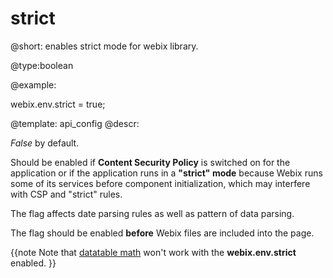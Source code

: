 strict
=============

@short: enables strict mode for webix library. 
	

@type:boolean

@example:

webix.env.strict = true;

@template:	api_config
@descr:

*False* by  default. 

Should be enabled if **Content Security Policy** is switched on for the application or if the application runs in a **"strict" mode** because 
Webix runs some of its services before component initialization, which may interfere with CSP and "strict" rules. 

The flag affects date parsing rules as well as pattern of data parsing. 

The flag should be enabled **before** Webix files are included into the page. 

{{note
Note that [datatable math](datatable/formulas.md) won't work with the **webix.env.strict** enabled.
}}







